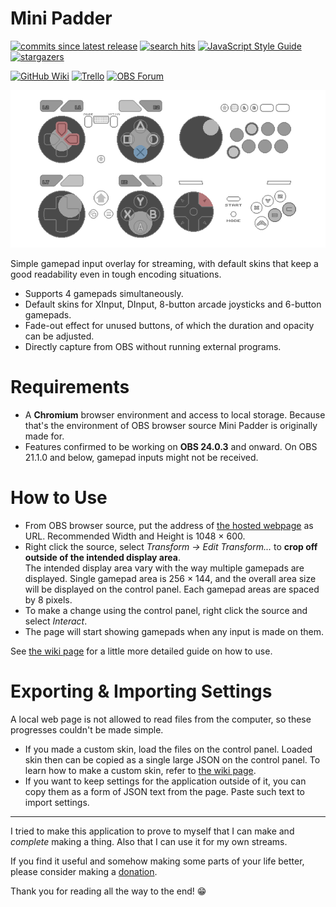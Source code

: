 # Mini Padder

[![commits since latest release][badge: commit since latest]][commit history]
[![search hits][badge: search hits]][search page]
[![JavaScript Style Guide][badge: standard style]][standard style]
[![stargazers][badge: stargazers]][stargazers]

[![GitHub Wiki][badge: wiki]][GitHub Wiki]
[![Trello][badge: trello]][Trello]
[![OBS Forum][badge: obs forum]][OBS Tool Page]

![Default Skins]

Simple gamepad input overlay for streaming, with default skins that keep a good readability even in tough encoding situations.

- Supports 4 gamepads simultaneously.
- Default skins for XInput, DInput, 8-button arcade joysticks and 6-button gamepads.
- Fade-out effect for unused buttons, of which the duration and opacity can be adjusted.
- Directly capture from OBS without running external programs.

# Requirements

- A **Chromium** browser environment and access to local storage. Because that's the environment of OBS browser source Mini Padder is originally made for.
- Features confirmed to be working on **OBS 24.0.3** and onward. On OBS 21.1.0 and below, gamepad inputs might not be received.

# How to Use

- From OBS browser source, put the address of [the hosted webpage] as URL. Recommended Width and Height is 1048 × 600.
- Right click the source, select *Transform -> Edit Transform...* to **crop off outside of the intended display area**.  
  The intended display area vary with the way multiple gamepads are displayed. Single gamepad area is 256 × 144, and the overall area size will be displayed on the control panel. Each gamepad areas are spaced by 8 pixels.
- To make a change using the control panel, right click the source and select *Interact*.
- The page will start showing gamepads when any input is made on them.

See [the wiki page](https://github.com/Dinir/mini-padder/wiki/How-to-Use) for a little more detailed guide on how to use.

# Exporting & Importing Settings

A local web page is not allowed to read files from the computer, so these progresses couldn't be made simple.

- If you made a custom skin, load the files on the control panel. Loaded skin then can be copied as a single large JSON on the control panel. To learn how to make a custom skin, refer to [the wiki page](https://github.com/Dinir/mini-padder/wiki/Making-a-Skin).
- If you want to keep settings for the application outside of it, you can copy them as a form of JSON text from the page. Paste such text to import settings.

---

I tried to make this application to prove to myself that I can make and *complete* making a thing. Also that I can use it for my own streams.

If you find it useful and somehow making some parts of your life better, please consider making a [donation][Donation Link]. 

Thank you for reading all the way to the end! 😁



[Default Skins]: ./image/open-graph-image-0_5x.png 'All default skins'

[badge: commit since latest]: https://img.shields.io/github/commits-since/Dinir/mini-padder/latest?sort=semver
[commit history]: https://github.com/Dinir/mini-padder/commits/master
[badge: search hits]: https://img.shields.io/github/search/Dinir/mini-padder/input%20overlay?label=%27input%20overlay%27%20counter&logo=github
[search page]: https://github.com/search?q=input+overlay
[badge: standard style]: https://img.shields.io/badge/code_style-standard-brightgreen.svg
[standard style]: https://standardjs.com
[badge: stargazers]: https://img.shields.io/github/stars/Dinir/mini-padder?style=social&link=https://github.com/Dinir/mini-padder&link=https://github.com/Dinir/mini-padder/stargazers
[stargazers]: https://github.com/Dinir/mini-padder/stargazers
[badge: wiki]: https://img.shields.io/static/v1?label=&message=Wiki&color=24292e&logo=github
[GitHub Wiki]: https://github.com/Dinir/mini-padder/wiki
[badge: trello]: https://img.shields.io/static/v1?label=&message=Board&color=0079bf&logo=trello
[Trello]: https://trello.com/b/JvScNymb/mini-padder
[badge: obs forum]: https://img.shields.io/static/v1?label=&message=Forum&color=302e31&logo=obs-studio
[OBS Tool Page]: https://obsproject.com/forum/resources/mini-padder.944/

[the hosted webpage]: https://dinir.github.io/mini-padder/

[Donation Link]: https://ko-fi.com/dinir
